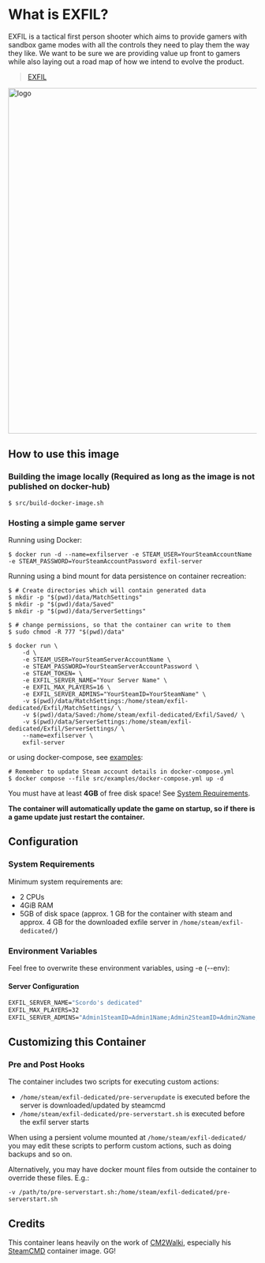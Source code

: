 # What is EXFIL?

EXFIL is a tactical first person shooter which aims to provide gamers with sandbox game modes with all the controls they need to play them the way they like. We want to be sure we are providing value up front to gamers while also laying out a road map of how we intend to evolve the product.

> [EXFIL](https://store.steampowered.com/app/860020/EXFIL/)

<img src="https://www.misultin.com/img/exfil-military.jpg" alt="logo" width="700"/>

## How to use this image

### Building the image locally (Required as long as the image is not published on docker-hub)

```console
$ src/build-docker-image.sh
```

### Hosting a simple game server

Running using Docker:

```console
$ docker run -d --name=exfilserver -e STEAM_USER=YourSteamAccountName -e STEAM_PASSWORD=YourSteamAccountPassword exfil-server
```

Running using a bind mount for data persistence on container recreation:

```console
$ # Create directories which will contain generated data
$ mkdir -p "$(pwd)/data/MatchSettings"
$ mkdir -p "$(pwd)/data/Saved"
$ mkdir -p "$(pwd)/data/ServerSettings"

$ # change permissions, so that the container can write to them
$ sudo chmod -R 777 "$(pwd)/data"

$ docker run \
    -d \
    -e STEAM_USER=YourSteamServerAccountName \
    -e STEAM_PASSWORD=YourSteamServerAccountPassword \
    -e STEAM_TOKEN= \
    -e EXFIL_SERVER_NAME="Your Server Name" \
    -e EXFIL_MAX_PLAYERS=16 \
    -e EXFIL_SERVER_ADMINS="YourSteamID=YourSteamName" \
    -v $(pwd)/data/MatchSettings:/home/steam/exfil-dedicated/Exfil/MatchSettings/ \
    -v $(pwd)/data/Saved:/home/steam/exfil-dedicated/Exfil/Saved/ \
    -v $(pwd)/data/ServerSettings:/home/steam/exfil-dedicated/Exfil/ServerSettings/ \
    --name=exfilserver \
    exfil-server
```

or using docker-compose, see [examples](src/examples/docker-compose.yml):

```console
# Remember to update Steam account details in docker-compose.yml
$ docker compose --file src/examples/docker-compose.yml up -d
```

You must have at least **4GB** of free disk space! See [System Requirements](./#system-requirements).

**The container will automatically update the game on startup, so if there is a game update just restart the container.**

## Configuration

### System Requirements

Minimum system requirements are:

* 2 CPUs
* 4GiB RAM
* 5GB of disk space (approx. 1 GB for the container with steam and approx. 4 GB for the downloaded exfile server in `/home/steam/exfil-dedicated/`)

### Environment Variables

Feel free to overwrite these environment variables, using -e (--env):

#### Server Configuration

```dockerfile
EXFIL_SERVER_NAME="Scordo's dedicated"                                      (The server name)
EXFIL_MAX_PLAYERS=32                                                        (The max. amount of players)
EXFIL_SERVER_ADMINS="Admin1SteamID=Admin1Name;Admin2SteamID=Admin2Name;"    (Server admins separated by ; and each entry with steamid=playername)
```

## Customizing this Container

### Pre and Post Hooks

The container includes two scripts for executing custom actions:

* `/home/steam/exfil-dedicated/pre-serverupdate` is executed before the server is downloaded/updated by steamcmd
* `/home/steam/exfil-dedicated/pre-serverstart.sh` is executed before the exfil server starts

When using a persient volume mounted at `/home/steam/exfil-dedicated/` you may edit these scripts to perform custom actions, such as doing backups and so on.

Alternatively, you may have docker mount files from outside the container to override these files. E.g.:

```console
-v /path/to/pre-serverstart.sh:/home/steam/exfil-dedicated/pre-serverstart.sh
```

## Credits

This container leans heavily on the work of [CM2Walki](https://github.com/CM2Walki/), especially his [SteamCMD](https://github.com/CM2Walki/steamcmd) container image. GG!